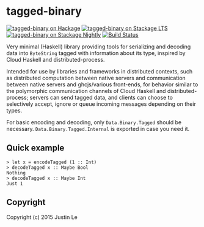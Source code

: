 tagged-binary
=============

[![tagged-binary on
Hackage](https://img.shields.io/hackage/v/tagged-binary.svg?maxAge=2592000)](https://hackage.haskell.org/package/tagged-binary)
[![tagged-binary on Stackage LTS](http://stackage.org/package/tagged-binary/badge/lts)](http://stackage.org/lts/package/tagged-binary)
[![tagged-binary on Stackage Nightly](http://stackage.org/package/tagged-binary/badge/nightly)](http://stackage.org/nightly/package/tagged-binary)
[![Build Status](https://travis-ci.org/mstksg/tagged-binary.svg?branch=master)](https://travis-ci.org/mstksg/tagged-binary)

Very minimal (Haskell) library providing tools for serializing and decoding data into
`ByteString` tagged with information about its type, inspired by Cloud Haskell
and distributed-process.

Intended for use by libraries and frameworks in distributed contexts, such as
distributed computation between native servers and communication between
native servers and ghcjs/various front-ends, for behavior similar to the
polymorphic communication channels of Cloud Haskell and distributed-process;
servers can send tagged data, and clients can choose to selectively accept,
ignore or queue incoming messages depending on their types.

For basic encoding and decoding, only `Data.Binary.Tagged` should be
necessary.  `Data.Binary.Tagged.Internal` is exported in case you need it.

Quick example
-------------

    > let x = encodeTagged (1 :: Int)
    > decodeTagged x :: Maybe Bool
    Nothing
    > decodeTagged x :: Maybe Int
    Just 1

Copyright
---------

Copyright (c) 2015 Justin Le
